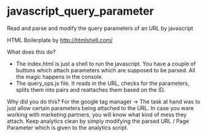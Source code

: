 # javascript_query_parameter
Read and parse and modify the query parameters of an URL by javascript

HTML Boilerplate by
http://htmlshell.com/

What does this do?
- The index.html is just a shell to run the javascript. You have a couple of buttons which attach parameters which are supposed to be parsed. All the magic happens in the console.
- The query_ops.js file. It reads in the URL, checks for the parameters, splits them into pairs and reattaches them based on the ID.

Why did you do this?
For the google tag manager -> The task at hand was to just allow certain parameters being attached to the URL. In case you ware working with marketing partners, you will know what kind of mess they attach.
Keep analytics clean by simply modifying the parsed URL / Page Parameter which is given to the analytics script.
